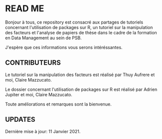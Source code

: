 # READ ME

Bonjour à tous, ce repository est consacré aux partages de tutoriels concernant l'utilisation de packages sur R, un tutoriel sur la manipulation des facteurs et l'analyse de papiers de thèse dans le cadre de la formation en Data Management au sein de PSB. 

J'espère que ces informations vous serons intéréssantes. 



## CONTRIBUTEURS 
Le tutoriel sur la manipulation des facteurs est réalisé par Thuy Aufrere et moi, Claire Mazzucato. 

Le dossier concernant l'utilisation de packages sur R est réalisé par Adrien Jupiter et moi, Claire Mazzucato. 

Toute améliorations et remarques sont la bienvenue. 


## UPDATES
Dernière mise à jour: 11 Janvier 2021.  
